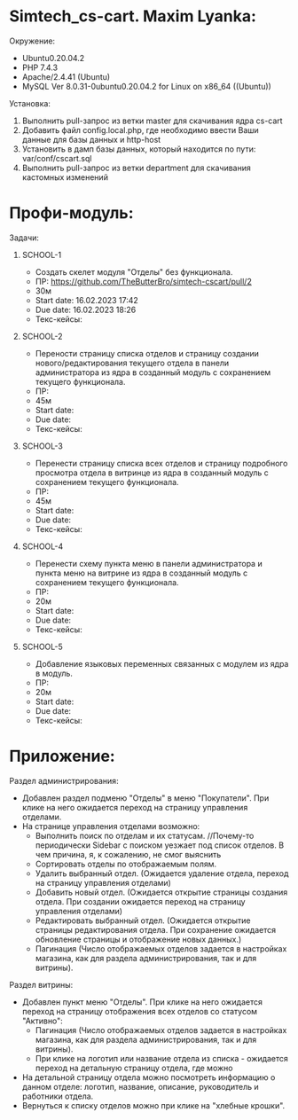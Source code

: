 # Simtech_cs-cart. Maxim Lyanka:
 
Окружение:
  - Ubuntu0.20.04.2
  - PHP 7.4.3
  - Apache/2.4.41 (Ubuntu)
  - MySQL Ver 8.0.31-0ubuntu0.20.04.2 for Linux on x86_64 ((Ubuntu))
  
Установка:
  1. Выполнить pull-запрос из ветки master для скачивания ядра cs-cart
  2. Добавить файл config.local.php, где необходимо ввести Ваши данные для базы данных и http-host
  3. Установить в дамп базы данных, который находится по пути: var/conf/cscart.sql
  4. Выполнить pull-запрос из ветки department для скачивания кастомных изменений
  
# Профи-модуль:
Задачи: 

  1. SCHOOL-1
     - Создать скелет модуля "Отделы" без функционала.
     - ПР: https://github.com/TheButterBro/simtech-cscart/pull/2
     - 30м
     - Start date: 16.02.2023 17:42
     - Due date: 16.02.2023 18:26
     - Текс-кейсы:
  
  2. SCHOOL-2
     - Перености страницу списка отделов и страницу создании нового/редактирования текущего отдела в панели администратора из ядра в созданный модуль с сохранением текущего функционала. 
     - ПР:
     - 45м
     - Start date:
     - Due date:
     - Текс-кейсы:
   
  3. SCHOOL-3
     - Перенести страницу списка всех отделов и страницу подробного просмотра отдела в витринце из ядра в созданный модуль с сохранением текущего функционала.
     - ПР:
     - 45м
     - Start date:
     - Due date:
     - Текс-кейсы:
  
  4. SCHOOL-4
     - Перенести схему пункта меню в панели администратора и пункта меню на витрине из ядра в созданный модуль с сохранением текущего функционала.
     - ПР:
     - 20м
     - Start date:
     - Due date:   
     - Текс-кейсы:
    
  5. SCHOOL-5
     - Добавление языковых переменных связанных с модулем из ядра в модуль.
     - ПР:
     - 20м
     - Start date:
     - Due date:
     - Текс-кейсы:
    
# Приложение:
Раздел администрирования:

  - Добавлен раздел подменю "Отделы" в меню "Покупатели". При клике на него ожидается переход на страницу управления отделами.
  - На странице управления отделами возможно:
      - Выполнить поиск по отделам и их статусам. //Почему-то периодически Sidebar с поиском уезжает под список отделов. В чем причина, я, к сожалению, не смог выяснить
      - Сортировать отделы по отображаемым полям.
      - Удалить выбранный отдел. (Ожидается удаление отдела, переход на страницу управления отделами)
      - Добавить новый отдел. (Ожидается открытие страницы создания отдела. При создании ожидается переход на страницу управления отделами)
      - Редактировать выбранный отдел. (Ожидается открытие страницы редактирования отдела. При сохранение ожидается обновление страницы и отображение новых данных.)
      - Пагинация (Число отображаемых отделов задается в настройках магазина, как для раздела администрирования, так и для витрины).
      
Раздел витрины:

  - Добавлен пункт меню "Отделы". При клике на него ожидается переход на страницу отображения всех отделов со статусом "Активно":
      - Пагинация (Число отображаемых отделов задается в настройках магазина, как для раздела администрирования, так и для витрины).
      - При клике на логотип или название отдела из списка - ожидается переход на детальную страницу отдела, где можно 
  - На детальной страницу отдела можно посмотреть информацию о данном отделе: логотип, название, описание, руководитель и работники отдела.
  - Вернуться к списку отделов можно при клике на "хлебные крошки".

    
